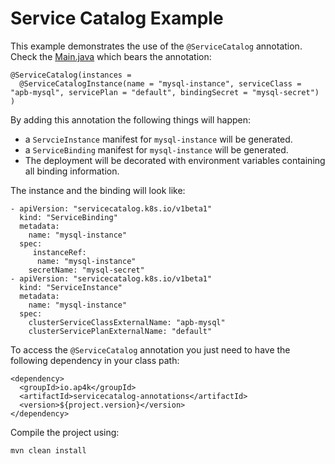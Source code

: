 # Service Catalog Example 

This example demonstrates the use of the `@ServiceCatalog` annotation.
Check the [Main.java](src/main/java/io/ap4k/examples/svcat/Main.java) which bears the annotation:

    @ServiceCatalog(instances = 
      @ServiceCatalogInstance(name = "mysql-instance", serviceClass = "apb-mysql", servicePlan = "default", bindingSecret = "mysql-secret")
    )

By adding this annotation the following things will happen:

- a `ServcieInstance` manifest for `mysql-instance` will be generated.
- a `ServiceBinding` manifest for `mysql-instance` will be generated.
- The deployment will be decorated with environment variables containing all binding information. 

The instance and the binding will look like:

    - apiVersion: "servicecatalog.k8s.io/v1beta1"
      kind: "ServiceBinding"
      metadata:
        name: "mysql-instance"
      spec:
         instanceRef:
          name: "mysql-instance"
        secretName: "mysql-secret"
    - apiVersion: "servicecatalog.k8s.io/v1beta1"
      kind: "ServiceInstance"
      metadata:
        name: "mysql-instance"
      spec:
        clusterServiceClassExternalName: "apb-mysql"
        clusterServicePlanExternalName: "default"

To access the `@ServiceCatalog` annotation you just need to have the following dependency in your
class path:

    <dependency>
      <groupId>io.ap4k</groupId>
      <artifactId>servicecatalog-annotations</artifactId>
      <version>${project.version}</version>
    </dependency>

Compile the project using:

    mvn clean install
